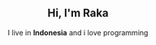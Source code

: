 <h2 align="center"> Hi, I'm Raka</h2>
<p align="center">I live in <b>Indonesia</b> and i love programming</p>